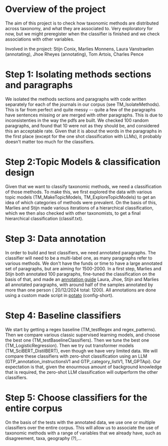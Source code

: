 # Overview of the project

The aim of this project is to check how taxonomic methods are distributed across taxonomy, and what they are associated to. Very exploratory for now, but we might preregister when the classifier is finished and we check associations with other variables.

Involved in the project: Stijn Conix, Marlies Monnens, Laura Vanstraelen (annotating), Jhoe Rheyes (annotating), Tom Artois, Charles Pence

# Step 1: Isolating methods sections and paragraphs

We isolated the methods sections and paragraphs with code written separately for each of the journals in our corpus (see TM_IsolateMethods). This is far from perfect and quite messy -- quite a few of the paragraphs have sentences missing or are merged with other paragraphs. This is due to inconsistenties in the way the pdfs are built. We checked 100 random paragraphs, and found that 10 were not as they should be, and considered this an acceptable rate. Given that it is about the words in the paragraphs in the first place (except for the one shot classification with LLMs), it probably doesn't matter too much for the classifiers. 

# Step 2:Topic Models & classification design

Given that we want to classify taxonomic methods, we need a classification of those methods. To make this, we first explored the data with various topic models (TM_MakeTopicModels, TM_ExploreTopicModels) to get an idea of which categories of methods were prevalent. On the basis of this, Marlies and Stijn made various iterations of a hierarchical classification, which we then also checked with other taxonomists, to get a final hierarchical classification (classif.txt). 

# Step 3: Data annotation

In order to build and test classifiers, we need annotated paragraphs. The classifier will need to be a multi-label one, as many paragraphs refer to various methods. We don't have the funds or time to have a large annotated set of paragraphs, but are aiming for 1500-2000. In a first step, Marlies and Stijn both annotated 100 paragraphs, fine-tuned the classification on the basis of that, and made an [annotation guide](https://docs.google.com/document/d/1V2W2QhHtWv73Ve4rWGEoNlSt3c20y1jzv7sv_Sr1LN0/edit?usp=sharing) Laura, Jhoe, Stijn and Marlies all annotated paragraphs, with around half of the samples annotated by more than one person ( 20/12/2024 total: 1200). All annotations are done using a custom made script in [potato](https://potato-annotation.readthedocs.io/en/latest/) (config-short). 

# Step 4: Baseline classifiers

We start by getting a regex baseline (TM_testRegex and regex_patterns). Then we compare various classic supervised learning models, and choose the best one (TM_testBaselineClassifiers). Then we tune the best one (TM_LogisticRegression). Then we try out transformer models (TM_SciBERT_DistilBERT), even though we have very limited data. We will compare these classifiers with zero-shot classification using an LLM (GTP_annotation_instructionsV1 and GTP_category_listV1, TM_GPTApi). Our expectation is that, given the enourmous amount of background knowledge that is required, the zero-shot LLM classification will outperform the other classifiers.

# Step 5: Choose classifiers for the entire corpus

On the basis of the tests with the annotated data, we use one or multiple classifiers over the entire corpus. This will allow us to associate the use of taxonomic methods with a range of variables that we already have, such as disagreement, taxa, geography (?),...
